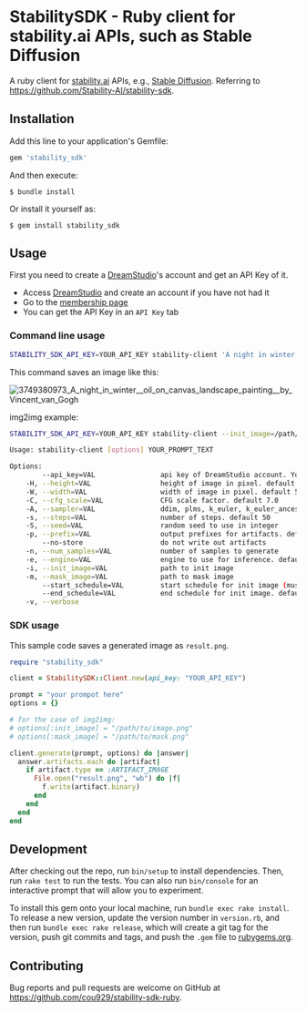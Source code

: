 # StabilitySDK - Ruby client for stability.ai APIs, such as Stable Diffusion

A ruby client for [stability.ai](https://stability.ai/) APIs, e.g., [Stable Diffusion](https://stability.ai/blog/stable-diffusion-public-release). Referring to https://github.com/Stability-AI/stability-sdk.

## Installation

Add this line to your application's Gemfile:

```ruby
gem 'stability_sdk'
```

And then execute:

    $ bundle install

Or install it yourself as:

    $ gem install stability_sdk

## Usage

First you need to create a [DreamStudio](https://beta.dreamstudio.ai/home)'s account and get an API Key of it.

- Access [DreamStudio](https://beta.dreamstudio.ai/dream) and create an account if you have not had it
- Go to the [membership page](https://beta.dreamstudio.ai/membership)
- You can get the API Key in an `API Key` tab

### Command line usage

```sh
STABILITY_SDK_API_KEY=YOUR_API_KEY stability-client 'A night in winter, oil-on-canvas landscape painting, by Vincent van Gogh'
```

This command saves an image like this:

![3749380973_A_night_in_winter__oil_on_canvas_landscape_painting__by_Vincent_van_Gogh](https://user-images.githubusercontent.com/25668/188884116-0b03494b-0b34-49de-bbbc-89fbc2f6029d.png)

img2img example:

```sh
STABILITY_SDK_API_KEY=YOUR_API_KEY stability-client --init_image=/path/to/image.png --mask_image=/path/to/mask.png 'your prompt'
```


```sh
Usage: stability-client [options] YOUR_PROMPT_TEXT

Options:
        --api_key=VAL                api key of DreamStudio account. You can also specify by a STABILITY_SDK_API_KEY environment variable
    -H, --height=VAL                 height of image in pixel. default 512
    -W, --width=VAL                  width of image in pixel. default 512
    -C, --cfg_scale=VAL              CFG scale factor. default 7.0
    -A, --sampler=VAL                ddim, plms, k_euler, k_euler_ancestral, k_heun, k_dpm_2, k_dpm_2_ancestral, k_lms. default k_lms
    -s, --steps=VAL                  number of steps. default 50
    -S, --seed=VAL                   random seed to use in integer
    -p, --prefix=VAL                 output prefixes for artifacts. default `generation`
        --no-store                   do not write out artifacts
    -n, --num_samples=VAL            number of samples to generate
    -e, --engine=VAL                 engine to use for inference. default `stable-diffusion-v1`
    -i, --init_image=VAL             path to init image
    -m, --mask_image=VAL             path to mask image
        --start_schedule=VAL         start schedule for init image (must be greater than 0, 1 is full strength text prompt, no trace of image). default 1.0
        --end_schedule=VAL           end schedule for init image. default 0.01
    -v, --verbose
```

### SDK usage

This sample code saves a generated image as `result.png`.

```ruby
require "stability_sdk"

client = StabilitySDK::Client.new(api_key: "YOUR_API_KEY")

prompt = "your prompot here"
options = {}

# for the case of img2img:
# options[:init_image] = "/path/to/image.png"
# options[:mask_image] = "/path/to/mask.png"

client.generate(prompt, options) do |answer|
  answer.artifacts.each do |artifact|
    if artifact.type == :ARTIFACT_IMAGE
      File.open("result.png", "wb") do |f|
        f.write(artifact.binary)
      end
    end
  end
end
```

## Development

After checking out the repo, run `bin/setup` to install dependencies. Then, run `rake test` to run the tests. You can also run `bin/console` for an interactive prompt that will allow you to experiment.

To install this gem onto your local machine, run `bundle exec rake install`. To release a new version, update the version number in `version.rb`, and then run `bundle exec rake release`, which will create a git tag for the version, push git commits and tags, and push the `.gem` file to [rubygems.org](https://rubygems.org).

## Contributing

Bug reports and pull requests are welcome on GitHub at https://github.com/cou929/stability-sdk-ruby.
